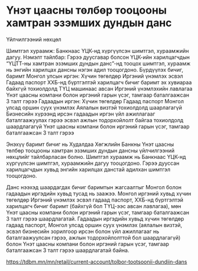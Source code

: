 # Үнэт цаасны төлбөр тооцооны хамтран эзэмших дундын данс  
Үйлчилгээний нөхцөл

Шимтгэл хураамж:
Банкнаас ҮЦК-нд хүргүүлсэн шимтгэл, хураамжийн дагуу.
Нэмэлт тайлбар: Гэрээ дуусгавар болсон ҮЦК-ийн харилцагчдын “ҮЦТТ-ны хамтран эзэмших дундын данс”-нд тооцох шимтгэл, хураамж нь энгийн харилцах дансны нэгэн адил тооцогдоно.
Бүрдүүлэх бичиг, баримт
Монгол улсын иргэн:
Хүчин төгөлдөр Иргэний үнэмлэх эсвэл Гадаад паспорт
ХХБ-нд бүртгэлтэй харилцагч бичиг баримт эх хувиараа байхгүй тохиолдолд ТҮЦ машинаас авсан Иргэний үнэмлэхийн лавлагаа
Үнэт цаасны компани болон иргэний гарын үсэг, тамгаар баталгаажсан 3 талт гэрээ
Гадаадын иргэн:
Хүчин төгөлдөр Гадаад паспорт
Монгол улсад оршин суух үнэмлэх
Аялалын визтэй тохиолдолд шаарлагагүй
Бизнесийн хүрээнд ирсэн гадаадын иргэн үйл ажиллагааг баталгаажуулах гэрээ эсвэл ажлын тодорхойлолт байгаа тохиолдолд шаардлагагүй
Үнэт цаасны компани болон иргэний гарын үсэг, тамгаар баталгаажсан 3 талт гэрээ

Энэхүү баримт бичиг нь Худалдаа Хөгжлийн Банкны Үнэт цаасны төлбөр тооцооны хамтран эзэмших дундын дансны үйлчилгээний нөхцлийг тайлбарласан болно.  Шимтгэл хураамж нь Банкнаас ҮЦК-нд хүргүүлсэн шимтгэл, хураамжийн дагуу тооцогдоно.  Гэрээ дууссан харилцагчдын хувьд энгийн харилцах данстай адилхан шимтгэл тооцогдоно.

Данс нээхэд шаардагдах бичиг баримтын жагсаалтыг Монгол болон гадаадын иргэдийн хувьд тусад нь заажээ. Монгол иргэний хувьд хүчин төгөлдөр Иргэний үнэмлэх эсвэл гадаад паспорт, ХХБ-нд бүртгэлтэй харилцагч бичиг баримт (байхгүй бол ТҮЦ-ээс авсан лавлагаа), мөн Үнэт цаасны компани болон иргэний гарын үсэг, тамгаар баталгаажсан 3 талт гэрээ шаардлагатай.  Гадаадын иргэдийн хувьд хүчин төгөлдөр гадаад паспорт, Монгол улсад оршин суух үнэмлэх (аялалын визтэй, эсвэл бизнесийн зорилгоор ирсэн болон үйл ажиллагааг нь баталгаажуулсан гэрээ, ажлын тодорхойлолттой бол шаардлагагүй) болон Үнэт цаасны компани болон иргэний гарын үсэг, тамгаар баталгаажсан 3 талт гэрээ шаардлагатай байна.


https://tdbm.mn/mn/retail/current-account/tolbor-tootsoonii-dundiin-dans